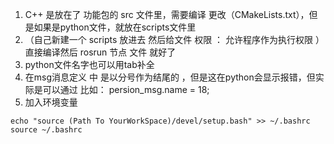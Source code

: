 1. C++ 是放在了 功能包的 src 文件里，需要编译 更改（CMakeLists.txt），但是如果是python文件，就放在scripts文件里 
 2. （自己新建一个 scripts 放进去 然后给文件 权限 ： 允许程序作为执行权限 ）直接编译然后 rosrun 节点 文件 就好了
 3. python文件名字也可以用tab补全
 4. 在msg消息定义 中 是以分号作为结尾的 ，但是这在python会显示报错，但实际是可以通过 比如：        persion_msg.name = 18;
5. 加入环境变量 
 ```
 echo "source (Path To YourWorkSpace)/devel/setup.bash" >> ~/.bashrc
 source ~/.bashrc
 ```
